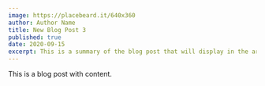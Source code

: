 ```yaml
---
image: https://placebeard.it/640x360
author: Author Name
title: New Blog Post 3
published: true
date: 2020-09-15
excerpt: This is a summary of the blog post that will display in the article list.
---
```


This is a blog post with content.
